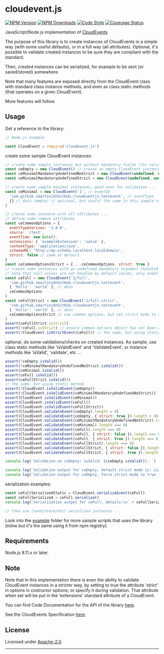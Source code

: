# cloudevent.js

  [![NPM Version](https://img.shields.io/npm/v/cloudevent.js.svg?style=flat)](https://npmjs.org/package/cloudevent.js/)
  [![NPM Downloads](https://img.shields.io/npm/dm/cloudevent.js.svg?style=flat)](https://npmjs.org/package/cloudevent.js/)
  [![Code Style](https://img.shields.io/badge/code%20style-standard-brightgreen.svg?style=flat)](http://standardjs.com/)
  [![Coverage Status](https://coveralls.io/repos/github/smartiniOnGitHub/cloudevent.js/badge.svg?branch=master)](https://coveralls.io/github/smartiniOnGitHub/cloudevent.js/?branch=master)

JavaScript/Node.js implementation of [CloudEvents](http://cloudevents.io/)

The purpose of this library is to create instances of CloudEvents in a simple way (with some useful defaults), 
or in a full way (all attributes).
Optional, it's possible to validate created instances to be sure they are compliant with the standard.

Then, created instances can be serialized, for example to be sent (or saved/stored) somewhere.

Note that many features are exposed directly from the CloudEvent class with standard class instance methods, and even as class static methods (that operates on a given CloudEvent).

More features will follow.


## Usage

Get a reference to the library:

```js
// Node.js example

const CloudEvent = require('cloudevent.js')
```

create some sample CloudEvent instances:

```js
// create some sample instances but without mandatory fields (for validation) ...
const ceEmpty = new CloudEvent() // create an empty CloudEvent instance (not valid for the validator, even in default case, when strict mode flag is disabled)
const ceMinimalMandatoryUndefinedNoStrict = new CloudEvent(undefined, undefined, undefined, { strict: false }) // expected success
const ceMinimalMandatoryUndefinedStrict = new CloudEvent(undefined, undefined, undefined, { strict: true }) // expected failure, so ceMinimalMandatoryUndefinedStrict will not be defined

// create some sample minimal instances, good even for validation ...
const ceMinimal = new CloudEvent('1', // eventID
  'com.github.smartiniOnGitHub.cloudeventjs.testevent', // eventType
  {} // data (empty) // optional, but useful the same in this sample usage
)

// create some instance with all attributes ...
// define some common attributes
const ceCommonOptions = {
  eventTypeVersion: '1.0.0',
  source: '/test',
  eventTime: new Date(),
  extensions: { 'exampleExtension': 'value' },
  contentType: 'application/json',
  schemaURL: 'http://my-schema.localhost.localdomain',
  strict: false // same as default
}
const ceCommonOptionsStrict = { ...ceCommonOptions, strict: true }
// create some instances with an undefined mandatory argument (handled by defaults), but with strict flag disabled: expected success ...
// note that null values are not handled by default values, only undefined values ...
const ceFull = new CloudEvent('1/full',
  'com.github.smartiniOnGitHub.cloudeventjs.testevent',
  { 'hello': 'world' }, // data
  ceCommonOptions
)
const ceFullStrict = new CloudEvent('2/full-strict',
  'com.github.smartiniOnGitHub.cloudeventjs.testevent',
  { 'hello': 'world' }, // data
  ceCommonOptionsStrict // use common options, but set strict mode to true
)
assert(ceFullStrict.isStrict)
assert(!ceFull.isStrict) // ensure common options object has not been changed when reusing some of its values for the second instance
assert(!CloudEvent.isStrictEvent(ceFull)) // the same, but using static method

```

optional, do some validations/checks on created instances.
As sample, use class static methods like 'isValidEvent' and 'ValidateEvent', or instance methods like 'isValid', 'validate', etc ...

```js
assert(!ceEmpty.isValid())
assert(!ceMinimalMandatoryUndefinedNoStrict.isValid())
assert(ceMinimal.isValid())
assert(ceFull.isValid())
assert(ceFullStrict.isValid())
// the same, but using static method
assert(!CloudEvent.isValidEvent(ceEmpty))
assert(!CloudEvent.isValidEvent(ceMinimalMandatoryUndefinedNoStrict))
assert(CloudEvent.isValidEvent(ceMinimal))
assert(CloudEvent.isValidEvent(ceFull))
assert(CloudEvent.isValidEvent(ceFullStrict))
assert(CloudEvent.validateEvent(ceEmpty).length > 0)
assert(CloudEvent.validateEvent(ceEmpty, { strict: true }).length > 0)
assert(CloudEvent.validateEvent(ceMinimalMandatoryUndefinedNoStrict).length > 0)
assert(CloudEvent.validateEvent(ceMinimal).length === 0)
assert(CloudEvent.validateEvent(ceFull).length === 0)
assert(CloudEvent.validateEvent(ceFull, { strict: false }).length === 0)
assert(CloudEvent.validateEvent(ceFull, { strict: true }).length === 0)
assert(CloudEvent.validateEvent(ceFullStrict).length === 0)
assert(CloudEvent.validateEvent(ceFullStrict, { strict: false }).length === 0)
assert(CloudEvent.validateEvent(ceFullStrict, { strict: true }).length === 0)

console.log(`Validation on ceEmpty: isValid: ${ceEmpty.isValid()}, `)

console.log(`Validation output for ceEmpty, default strict mode is: size: ${CloudEvent.validateEvent(ceEmpty).length}, details:\n` + CloudEvent.validateEvent(ceEmpty))
console.log(`Validation output for ceEmpty, force strict mode to true is size: ${CloudEvent.validateEvent(ceEmpty, { strict: true }).length}, details:\n` + CloudEvent.validateEvent(ceEmpty, { strict: true }))
```

serialization examples:

```js
const ceFullSerializedStatic = CloudEvent.serializeEvent(ceFull)
const ceFullSerialized = ceFull.serialize()
console.log(`Serialization output for ceFull, details:\n` + ceFullSerialized)

// then use (send/store/etc) serialized instances ...

```

Look into the [example](./example/) folder for more sample scripts that uses the library (inline but it's the same using it from npm registry).


## Requirements

Node.js 8.11.x or later.


## Note

Note that in this implementation there is even the ability to validate CloudEvent instances in a stricter way, by setting to true the attribute 'strict' in options in costructor options; or specify it during validation.
That attribute when set will be put in the 'extensions' standard attribute of a CloudEvent.

You can find Code Documentation for the API of the library [here](https://smartiniongithub.github.io/cloudevent.js/).

See the CloudEvents Specification [here](https://github.com/cloudevents/spec).


## License

Licensed under [Apache-2.0](./LICENSE).

----
